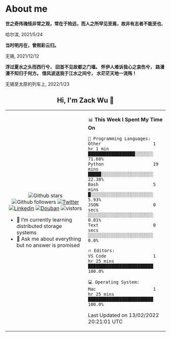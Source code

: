 # About me

**世之奇伟瑰怪非常之观，常在于险远，而人之所罕见至焉，故非有志者不能至也**。

哈尔滨, 2021/5/24

**当时明月在，曾照彩云归。**

无锡, 2021/12/12

**浮过夏水之头而西行兮，
回首不见故都之门墙。
怀伊人难诉我心之哀伤兮，
路漫漫不知归于何方。
借风波送我于江水之间兮，
水茫茫天地一流殇！**

无锡至太原的列车上, 2022/1/23
<h2 align="center"> Hi, I'm Zack Wu 👋 </h2>

<table>
    <tr>
        <td valign="center" width="50%">
            <p align="center">
              <img src="https://img.shields.io/github/stars/izackwu?style=social" alt="Github stars" />
              <img src="https://img.shields.io/github/followers/izackwu?style=social" alt="Github followers" />
              <a href="https://twitter.com/_zackwu"><img src="https://img.shields.io/badge/@__zackwu-1DA1F2?style=flat&logo=Twitter&logoColor=white" alt="Twitter"/></a>
              <a href="https://www.linkedin.com/in/wuzhengke/?locale=en_US"><img src="https://img.shields.io/badge/@wuzhengke-0073b1?style=flat&logo=LinkedIn&logoColor=white" alt="Linkedin" /></a>
              <a href="https://www.douban.com/people/keith1"><img src="https://img.shields.io/badge/@keith1-007722?style=flat&logo=Douban&logoColor=white" alt="Douban" /></a>
              <img src="https://visitor-badge.glitch.me/badge?page_id=keithnull" alt="vistors" />
            </p>
            <ul>
                <li>🌱 I’m currently learning distributed storage systems</li>
                <li>💬 Ask me about everything but no answer is promised</li>
            </ul>
        </td>
       <td valign="top" width="50%">
    
<!--START_SECTION:waka-->
📊 **This Week I Spent My Time On** 

```text
💬 Programming Languages: 
Other                    1 hr 1 min          ██████████████████░░░░░░░   71.68% 
Python                   19 mins             █████░░░░░░░░░░░░░░░░░░░░   22.38% 
Bash                     5 mins              █░░░░░░░░░░░░░░░░░░░░░░░░   5.93% 
JSON                     0 secs              ░░░░░░░░░░░░░░░░░░░░░░░░░   0.01% 
Text                     0 secs              ░░░░░░░░░░░░░░░░░░░░░░░░░   0.0%

🔥 Editors: 
VS Code                  1 hr 25 mins        █████████████████████████   100.0%

💻 Operating System: 
Mac                      1 hr 25 mins        █████████████████████████   100.0%

```


 Last Updated on 13/02/2022 20:21:01 UTC
<!--END_SECTION:waka-->
</td></tr>
</table>

